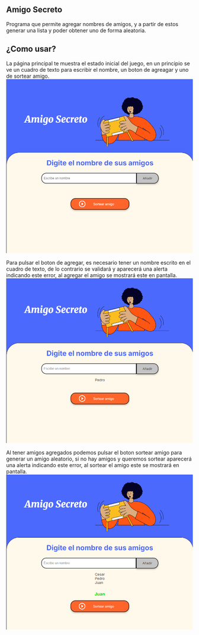 ## Amigo Secreto
Programa que permite agregar nombres de amigos, y a partir de estos generar una lista y poder obtener uno de forma aleatoria.
## ¿Como usar?
La página principal te muestra el estado inicial del juego, en un principio se ve un cuadro de texto para escribir el nombre, un boton de agreagar y uno de sortear amigo.
![Imagen](challenge-amigo-secreto_esp-main/assets/Inicio.png)

Para pulsar el boton de agregar, es necesario tener un nombre escrito en el cuadro de texto, de lo contrario se validará y aparecerá una alerta indicando este error, al agregar el amigo se mostrará este en pantalla.
![Imagen](challenge-amigo-secreto_esp-main/assets/Agregar.png)

Al tener amigos agregados podemos pulsar el boton sortear amigo para generar un amigo aleatorio, si no hay amigos y queremos sortear aparecerá una alerta indicando este error, al sortear el amigo este se mostrará en pantalla.
![Imagen](challenge-amigo-secreto_esp-main/assets/Resultado.png)
